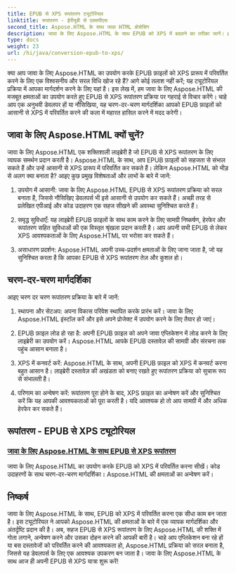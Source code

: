 ```yaml
---
title: EPUB से XPS रूपांतरण ट्यूटोरियल
linktitle: रूपांतरण - ईपीयूबी से एक्सपीएस
second_title: Aspose.HTML के साथ जावा HTML प्रोसेसिंग
description: जावा के लिए Aspose.HTML के साथ EPUB को XPS में बदलने का तरीका जानें। इन ट्यूटोरियल्स में Aspose.HTML की क्षमताओं की खोज करते हुए चरण-दर-चरण मार्गदर्शिका और कोड उदाहरण प्राप्त करें।
type: docs
weight: 23
url: /hi/java/conversion-epub-to-xps/
---
```


क्या आप जावा के लिए Aspose.HTML का उपयोग करके EPUB फ़ाइलों को XPS प्रारूप में परिवर्तित करने के लिए एक विश्वसनीय और सरल विधि खोज रहे हैं? आगे कोई तलाश नहीं करें; यह ट्यूटोरियल प्रक्रिया में आपका मार्गदर्शन करने के लिए यहां है। इस लेख में, हम जावा के लिए Aspose.HTML की मजबूत क्षमताओं का उपयोग करते हुए EPUB से XPS रूपांतरण प्रक्रिया पर गहराई से विचार करेंगे। चाहे आप एक अनुभवी डेवलपर हों या नौसिखिया, यह चरण-दर-चरण मार्गदर्शिका आपको EPUB फ़ाइलों को आसानी से XPS में परिवर्तित करने की कला में महारत हासिल करने में मदद करेगी।

## जावा के लिए Aspose.HTML क्यों चुनें?

जावा के लिए Aspose.HTML एक शक्तिशाली लाइब्रेरी है जो EPUB से XPS रूपांतरण के लिए व्यापक समर्थन प्रदान करती है। Aspose.HTML के साथ, आप EPUB फ़ाइलों को सहजता से संभाल सकते हैं और उन्हें आसानी से XPS प्रारूप में परिवर्तित कर सकते हैं। लेकिन Aspose.HTML को भीड़ से अलग क्या बनाता है? आइए कुछ प्रमुख विशेषताओं और लाभों के बारे में जानें:

1. उपयोग में आसानी: जावा के लिए Aspose.HTML EPUB से XPS रूपांतरण प्रक्रिया को सरल बनाता है, जिससे नौसिखिए डेवलपर्स भी इसे आसानी से उपयोग कर सकते हैं। अच्छी तरह से प्रलेखित एपीआई और कोड उदाहरण एक सहज सीखने की अवस्था सुनिश्चित करते हैं।

2. समृद्ध सुविधाएँ: यह लाइब्रेरी EPUB फ़ाइलों के साथ काम करने के लिए सामग्री निष्कर्षण, हेरफेर और रूपांतरण सहित सुविधाओं की एक विस्तृत श्रृंखला प्रदान करती है। आप अपनी सभी EPUB से लेकर XPS आवश्यकताओं के लिए Aspose.HTML पर भरोसा कर सकते हैं।

3. असाधारण प्रदर्शन: Aspose.HTML अपनी उच्च-प्रदर्शन क्षमताओं के लिए जाना जाता है, जो यह सुनिश्चित करता है कि आपका EPUB से XPS रूपांतरण तेज़ और कुशल हो।

## चरण-दर-चरण मार्गदर्शिका

आइए चरण दर चरण रूपांतरण प्रक्रिया के बारे में जानें:

1. स्थापना और सेटअप: अपना विकास परिवेश स्थापित करके प्रारंभ करें। जावा के लिए Aspose.HTML इंस्टॉल करें और इसे अपने प्रोजेक्ट में उपयोग करने के लिए तैयार हो जाएं।

2. EPUB फ़ाइल लोड हो रहा है: अपनी EPUB फ़ाइल को अपने जावा एप्लिकेशन में लोड करने के लिए लाइब्रेरी का उपयोग करें। Aspose.HTML आपके EPUB दस्तावेज़ की सामग्री और संरचना तक पहुंच आसान बनाता है।

3. XPS में कनवर्ट करें: Aspose.HTML के साथ, अपनी EPUB फ़ाइल को XPS में कनवर्ट करना बहुत आसान है। लाइब्रेरी दस्तावेज़ की अखंडता को बनाए रखते हुए रूपांतरण प्रक्रिया को सुचारू रूप से संभालती है।

4. परिणाम का अन्वेषण करें: रूपांतरण पूरा होने के बाद, XPS फ़ाइल का अन्वेषण करें और सुनिश्चित करें कि यह आपकी आवश्यकताओं को पूरा करती है। यदि आवश्यक हो तो आप सामग्री में और अधिक हेरफेर कर सकते हैं।

## रूपांतरण - EPUB से XPS ट्यूटोरियल
### [जावा के लिए Aspose.HTML के साथ EPUB से XPS रूपांतरण](./convert-epub-to-xps/)
जावा के लिए Aspose.HTML का उपयोग करके EPUB को XPS में परिवर्तित करना सीखें। कोड उदाहरणों के साथ चरण-दर-चरण मार्गदर्शिका। Aspose.HTML की क्षमताओं का अन्वेषण करें।

## निष्कर्ष

जावा के लिए Aspose.HTML के साथ, EPUB को XPS में परिवर्तित करना एक सीधा काम बन जाता है। इस ट्यूटोरियल ने आपको Aspose.HTML की क्षमताओं के बारे में एक व्यापक मार्गदर्शिका और अंतर्दृष्टि प्रदान की है। अब, सहज EPUB से XPS रूपांतरण के लिए Aspose.HTML की शक्ति में गोता लगाने, अन्वेषण करने और उसका दोहन करने की आपकी बारी है। चाहे आप एप्लिकेशन बना रहे हों या बस दस्तावेजों को परिवर्तित करने की आवश्यकता हो, Aspose.HTML प्रक्रिया को सरल बनाता है, जिससे यह डेवलपर्स के लिए एक आवश्यक उपकरण बन जाता है। जावा के लिए Aspose.HTML के साथ आज ही अपनी EPUB से XPS यात्रा शुरू करें!
